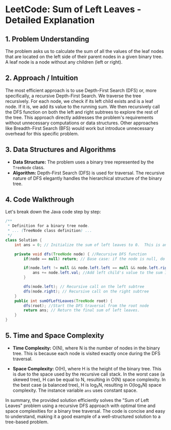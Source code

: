 # LeetCode: Sum of Left Leaves - Detailed Explanation

## 1. Problem Understanding

The problem asks us to calculate the sum of all the values of the leaf nodes that are located on the left side of their parent nodes in a given binary tree.  A leaf node is a node without any children (left or right).

## 2. Approach / Intuition

The most efficient approach is to use Depth-First Search (DFS) or, more specifically, a recursive Depth-First Search.  We traverse the tree recursively.  For each node, we check if its left child exists and is a leaf node. If it is, we add its value to the running sum.  We then recursively call the DFS function on both the left and right subtrees to explore the rest of the tree.  This approach directly addresses the problem's requirements without unnecessary computations or data structures.  Other approaches like Breadth-First Search (BFS) would work but introduce unnecessary overhead for this specific problem.

## 3. Data Structures and Algorithms

* **Data Structure:**  The problem uses a binary tree represented by the `TreeNode` class.
* **Algorithm:** Depth-First Search (DFS) is used for traversal.  The recursive nature of DFS elegantly handles the hierarchical structure of the binary tree.


## 4. Code Walkthrough

Let's break down the Java code step by step:

```java
/**
 * Definition for a binary tree node.
 * ... (TreeNode class definition) ...
 */
class Solution {
    int ans = 0; // Initialize the sum of left leaves to 0.  This is an instance variable to store the running sum across recursive calls.

    private void dfs(TreeNode node) { //Recursive DFS function
        if(node == null) return; // Base case: if the node is null, do nothing and return.

        if(node.left != null && node.left.left == null && node.left.right == null) { //Check if left child exists and is a leaf
            ans += node.left.val; //Add left child's value to the sum if it is a leaf.
        }

        dfs(node.left); // Recursive call on the left subtree
        dfs(node.right); // Recursive call on the right subtree
    }
    public int sumOfLeftLeaves(TreeNode root) {
        dfs(root); //Start the DFS traversal from the root node
        return ans; // Return the final sum of left leaves.
    }
}
```


## 5. Time and Space Complexity

* **Time Complexity:** O(N), where N is the number of nodes in the binary tree. This is because each node is visited exactly once during the DFS traversal.

* **Space Complexity:** O(H), where H is the height of the binary tree. This is due to the space used by the recursive call stack. In the worst case (a skewed tree), H can be equal to N, resulting in O(N) space complexity.  In the best case (a balanced tree), H is log₂N, resulting in O(log₂N) space complexity.  The instance variable `ans` uses constant space.


In summary, the provided solution efficiently solves the "Sum of Left Leaves" problem using a recursive DFS approach with optimal time and space complexities for a binary tree traversal.  The code is concise and easy to understand, making it a good example of a well-structured solution to a tree-based problem.
